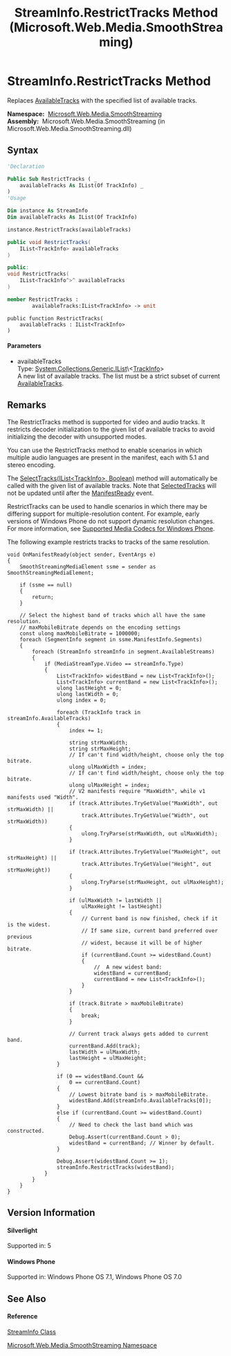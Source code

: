 ﻿---
title: StreamInfo.RestrictTracks Method  (Microsoft.Web.Media.SmoothStreaming)
TOCTitle: RestrictTracks Method
ms:assetid: M:Microsoft.Web.Media.SmoothStreaming.StreamInfo.RestrictTracks(System.Collections.Generic.IList{Microsoft.Web.Media.SmoothStreaming.TrackInfo})
ms:mtpsurl: https://msdn.microsoft.com/en-us/library/microsoft.web.media.smoothstreaming.streaminfo.restricttracks(v=VS.95)
ms:contentKeyID: 46307706
ms.date: 05/31/2012
mtps_version: v=VS.95
f1_keywords:
- Microsoft.Web.Media.SmoothStreaming.StreamInfo.RestrictTracks
dev_langs:
- CSharp
- JScript
- VB
- FSharp
- c++
api_location:
- Microsoft.Web.Media.SmoothStreaming.dll
api_name:
- Microsoft.Web.Media.SmoothStreaming.StreamInfo.RestrictTracks
api_type:
- Managed
topic_type:
- apiref
- kbSyntax
product_family_name: VS
ROBOTS: INDEX,FOLLOW
---

# StreamInfo.RestrictTracks Method

Replaces [AvailableTracks](streaminfo-availabletracks-property-microsoft-web-media-smoothstreaming_1.md) with the specified list of available tracks.

**Namespace:**  [Microsoft.Web.Media.SmoothStreaming](microsoft-web-media-smoothstreaming-namespace_1.md)  
**Assembly:**  Microsoft.Web.Media.SmoothStreaming (in Microsoft.Web.Media.SmoothStreaming.dll)

## Syntax

``` vb
'Declaration

Public Sub RestrictTracks ( _
    availableTracks As IList(Of TrackInfo) _
)
'Usage

Dim instance As StreamInfo
Dim availableTracks As IList(Of TrackInfo)

instance.RestrictTracks(availableTracks)
```

``` csharp
public void RestrictTracks(
    IList<TrackInfo> availableTracks
)
```

``` c++
public:
void RestrictTracks(
    IList<TrackInfo^>^ availableTracks
)
```

``` fsharp
member RestrictTracks : 
        availableTracks:IList<TrackInfo> -> unit 
```

``` jscript
public function RestrictTracks(
    availableTracks : IList<TrackInfo>
)
```

#### Parameters

  - availableTracks  
    Type: [System.Collections.Generic.IList](https://msdn.microsoft.com/en-us/library/5y536ey6\(v=vs.95\))\<[TrackInfo](trackinfo-class-microsoft-web-media-smoothstreaming_1.md)\>  
    A new list of available tracks. The list must be a strict subset of current [AvailableTracks](streaminfo-availabletracks-property-microsoft-web-media-smoothstreaming_1.md).

## Remarks

The RestrictTracks method is supported for video and audio tracks. It restricts decoder initialization to the given list of available tracks to avoid initializing the decoder with unsupported modes.

You can use the RestrictTracks method to enable scenarios in which multiple audio languages are present in the manifest, each with 5.1 and stereo encoding.

The [SelectTracks(IList\<TrackInfo\>, Boolean)](streaminfo-selecttracks-method-microsoft-web-media-smoothstreaming_1.md) method will automatically be called with the given list of available tracks. Note that [SelectedTracks](streaminfo-selectedtracks-property-microsoft-web-media-smoothstreaming_1.md) will not be updated until after the [ManifestReady](smoothstreamingmediaelement-manifestready-event-microsoft-web-media-smoothstreaming_1.md) event.

RestrictTracks can be used to handle scenarios in which there may be differing support for multiple-resolution content. For example, early versions of Windows Phone do not support dynamic resolution changes. For more information, see [Supported Media Codecs for Windows Phone](http://msdn.microsoft.com/en-us/library/ff462087\(v=vs.92\).aspx).

The following example restricts tracks to tracks of the same resolution.

    void OnManifestReady(object sender, EventArgs e)
    {
        SmoothStreamingMediaElement ssme = sender as SmoothStreamingMediaElement;
    
        if (ssme == null)
        {
            return;
        }
    
        // Select the highest band of tracks which all have the same resolution.
        // maxMobileBitrate depends on the encoding settings
        const ulong maxMobileBitrate = 1000000; 
        foreach (SegmentInfo segment in ssme.ManifestInfo.Segments)
        {
            foreach (StreamInfo streamInfo in segment.AvailableStreams)
            {
                if (MediaStreamType.Video == streamInfo.Type)
                {
                    List<TrackInfo> widestBand = new List<TrackInfo>();
                    List<TrackInfo> currentBand = new List<TrackInfo>();
                    ulong lastHeight = 0;
                    ulong lastWidth = 0;
                    ulong index = 0;
    
                    foreach (TrackInfo track in streamInfo.AvailableTracks)
                    {
                        index += 1;
    
                        string strMaxWidth;
                        string strMaxHeight;
                        // If can't find width/height, choose only the top bitrate.
                        ulong ulMaxWidth = index; 
                        // If can't find width/height, choose only the top bitrate.
                        ulong ulMaxHeight = index; 
                        // V2 manifests require "MaxWidth", while v1 manifests used "Width".
                        if (track.Attributes.TryGetValue("MaxWidth", out strMaxWidth) ||
                            track.Attributes.TryGetValue("Width", out strMaxWidth))
                        {
                            ulong.TryParse(strMaxWidth, out ulMaxWidth);
                        }
    
                        if (track.Attributes.TryGetValue("MaxHeight", out strMaxHeight) ||
                            track.Attributes.TryGetValue("Height", out strMaxHeight))
                        {
                            ulong.TryParse(strMaxHeight, out ulMaxHeight);
                        }
    
                        if (ulMaxWidth != lastWidth ||
                            ulMaxHeight != lastHeight)
                        {
                            // Current band is now finished, check if it is the widest.
                            // If same size, current band preferred over previous
                            // widest, because it will be of higher bitrate.
                            if (currentBand.Count >= widestBand.Count)
                            {
                                //  A new widest band:
                                widestBand = currentBand;
                                currentBand = new List<TrackInfo>();
                            }
                        }
    
                        if (track.Bitrate > maxMobileBitrate)
                        {
                            break;
                        }
    
                        // Current track always gets added to current band.
                        currentBand.Add(track);
                        lastWidth = ulMaxWidth;
                        lastHeight = ulMaxHeight;
                    }
    
                    if (0 == widestBand.Count &&
                        0 == currentBand.Count)
                    {
                        // Lowest bitrate band is > maxMobileBitrate.
                        widestBand.Add(streamInfo.AvailableTracks[0]);
                    }
                    else if (currentBand.Count >= widestBand.Count)
                    {
                        // Need to check the last band which was constructed.
                        Debug.Assert(currentBand.Count > 0);
                        widestBand = currentBand; // Winner by default.
                    }
    
                    Debug.Assert(widestBand.Count >= 1);
                    streamInfo.RestrictTracks(widestBand);
                }
            }
        }
    }

## Version Information

#### Silverlight

Supported in: 5  

#### Windows Phone

Supported in: Windows Phone OS 7.1, Windows Phone OS 7.0  

## See Also

#### Reference

[StreamInfo Class](streaminfo-class-microsoft-web-media-smoothstreaming_1.md)

[Microsoft.Web.Media.SmoothStreaming Namespace](microsoft-web-media-smoothstreaming-namespace_1.md)

